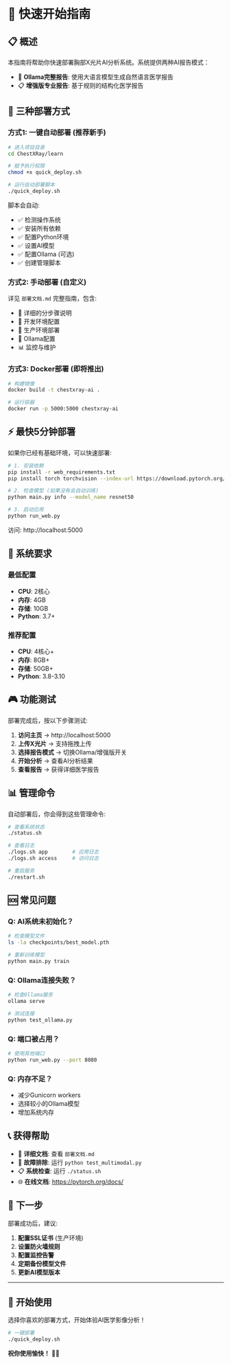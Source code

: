# 🚀 快速开始指南

## 📋 概述

本指南将帮助你快速部署胸部X光片AI分析系统。系统提供两种AI报告模式：

- 🤖 **Ollama完整报告**: 使用大语言模型生成自然语言医学报告
- 📋 **增强版专业报告**: 基于规则的结构化医学报告

## 🎯 三种部署方式

### 方式1: 一键自动部署 (推荐新手)

```bash
# 进入项目目录
cd ChestXRay/learn

# 赋予执行权限
chmod +x quick_deploy.sh

# 运行自动部署脚本
./quick_deploy.sh
```

脚本会自动:
- ✅ 检测操作系统
- ✅ 安装所有依赖
- ✅ 配置Python环境
- ✅ 设置AI模型
- ✅ 配置Ollama (可选)
- ✅ 创建管理脚本

### 方式2: 手动部署 (自定义)

详见 `部署文档.md` 完整指南，包含:
- 📖 详细的分步骤说明
- 🔧 开发环境配置
- 🚀 生产环境部署
- 🦙 Ollama配置
- 📊 监控与维护

### 方式3: Docker部署 (即将推出)

```bash
# 构建镜像
docker build -t chestxray-ai .

# 运行容器
docker run -p 5000:5000 chestxray-ai
```

## ⚡ 最快5分钟部署

如果你已经有基础环境，可以快速部署:

```bash
# 1. 安装依赖
pip install -r web_requirements.txt
pip install torch torchvision --index-url https://download.pytorch.org/whl/cpu

# 2. 检查模型 (如果没有会自动训练)
python main.py info --model_name resnet50

# 3. 启动应用
python run_web.py
```

访问: http://localhost:5000

## 🔧 系统要求

### 最低配置
- **CPU**: 2核心
- **内存**: 4GB
- **存储**: 10GB
- **Python**: 3.7+

### 推荐配置
- **CPU**: 4核心+
- **内存**: 8GB+
- **存储**: 50GB+
- **Python**: 3.8-3.10

## 🎮 功能测试

部署完成后，按以下步骤测试:

1. **访问主页** → http://localhost:5000
2. **上传X光片** → 支持拖拽上传
3. **选择报告模式** → 切换Ollama/增强版开关
4. **开始分析** → 查看AI分析结果
5. **查看报告** → 获得详细医学报告

## 📊 管理命令

自动部署后，你会得到这些管理命令:

```bash
# 查看系统状态
./status.sh

# 查看日志
./logs.sh app        # 应用日志
./logs.sh access     # 访问日志

# 重启服务
./restart.sh
```

## 🆘 常见问题

### Q: AI系统未初始化？
```bash
# 检查模型文件
ls -la checkpoints/best_model.pth

# 重新训练模型
python main.py train
```

### Q: Ollama连接失败？
```bash
# 检查Ollama服务
ollama serve

# 测试连接
python test_ollama.py
```

### Q: 端口被占用？
```bash
# 使用其他端口
python run_web.py --port 8080
```

### Q: 内存不足？
- 减少Gunicorn workers
- 选择较小的Ollama模型
- 增加系统内存

## 📞 获得帮助

- 📖 **详细文档**: 查看 `部署文档.md`
- 🔧 **故障排除**: 运行 `python test_multimodal.py`
- 📋 **系统检查**: 运行 `./status.sh`
- 🌐 **在线文档**: https://pytorch.org/docs/

## 🎯 下一步

部署成功后，建议:

1. **配置SSL证书** (生产环境)
2. **设置防火墙规则**
3. **配置监控告警**
4. **定期备份模型文件**
5. **更新AI模型版本**

---

## 🎉 开始使用

选择你喜欢的部署方式，开始体验AI医学影像分析！

```bash
# 一键部署
./quick_deploy.sh
```

**祝你使用愉快！** 🏥✨ 